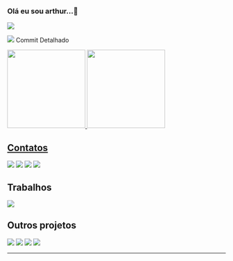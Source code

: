 ### Olá eu sou arthur...👋
 ![](https://komarev.com/ghpvc/?username=arthurk88&color=blue&style=flat&label=Visitas+ao+perfil)
 
 ![](https://github-profile-summary-cards.vercel.app/api/cards/profile-details?username=arthurk88&theme=monokai)
 <buttom>Commit Detalhado</buttom>
<div>
  <a href="https://github.com/rafaballerini">
  <img height="180em" src="https://github-readme-stats.vercel.app/api?username=arthurk88&show_icons=true&theme=react&include_all_commits=true&count_private=true"/>
  <img height="180em" src="https://github-readme-stats.vercel.app/api/top-langs/?username=arthurk88&layout=compact&langs_count=7&theme=react"/>
</div>
  
  <div>
	  <h2>Contatos</h2>
	<a href=""> <img src="https://img.shields.io/badge/Facebook-1877F2?style=for-the-badge&logo=facebook&logoColor=white" /></a> 
	<a href=""> <img src="https://img.shields.io/badge/Instagram-E4405F?style=for-the-badge&logo=instagram&logoColor=white" /></a>     
	<a href=""> <img src="https://img.shields.io/badge/Telegram-2CA5E0?style=for-the-badge&logo=telegram&logoColor=white" /></a> 
	<a href=""> <img src="https://img.shields.io/badge/WhatsApp-25D366?style=for-the-badge&logo=whatsapp&logoColor=white" /></a>
  </div>
  <div>
	  <h2>Trabalhos</h2>
	<a href=""> <img src="https://img.shields.io/badge/GitHub-100000?style=for-the-badge&logo=github&logoColor=white" /></a>
  </div>
  <div>
	  <h2>Outros projetos</h2>
	<a href=""> <img src="https://img.shields.io/badge/Discord-7289DA?style=for-the-badge&logo=discord&logoColor=white" /></a> 
	<a href=""> <img src="https://img.shields.io/badge/Blogger-FF5722?style=for-the-badge&logo=blogger&logoColor=white" /></a> 
	<a href=""> <img src="https://img.shields.io/badge/YouTube-FF0000?style=for-the-badge&logo=youtube&logoColor=white" /></a> 
	<a href=""> <img src="https://img.shields.io/badge/Twitch-9146FF?style=for-the-badge&logo=twitch&logoColor=white" /></a> 
  </div>
	<HR>
		
		
		
		 

	

<!--

 Aqui estão algumas idéias para você começar:

- 🔭 Atualmente estou trabalhando em ... 
- 🌱 Atualmente estou aprendendo ...  
- 👯 Estou procurando colaborar em ... 
- 🤔 Estou procurando ajuda com ... 
- 💬 Pergunte-me sobre ... 
- 📫 Como chegar até mim: ... 
- 😄 Pronomes: ...  
- ⚡ Curiosidade: ...


-->
